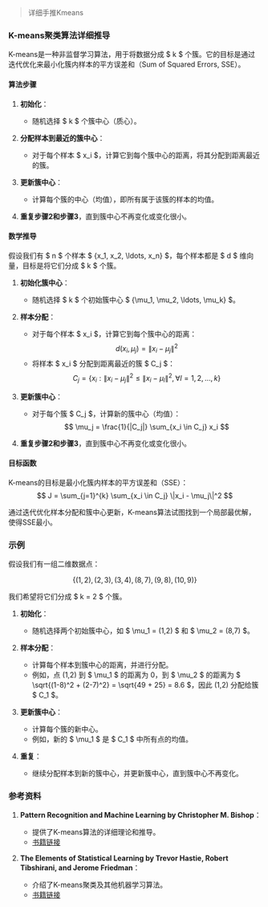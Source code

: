 > 详细手推Kmeans 


### K-means聚类算法详细推导

K-means是一种非监督学习算法，用于将数据分成 $ k $ 个簇。它的目标是通过迭代优化来最小化簇内样本的平方误差和（Sum of Squared Errors, SSE）。

#### 算法步骤

1. **初始化**：
   - 随机选择 $ k $ 个簇中心（质心）。
   
2. **分配样本到最近的簇中心**：
   - 对于每个样本 $ x_i $，计算它到每个簇中心的距离，将其分配到距离最近的簇。

3. **更新簇中心**：
   - 计算每个簇的中心（均值），即所有属于该簇的样本的均值。

4. **重复步骤2和步骤3**，直到簇中心不再变化或变化很小。

#### 数学推导

假设我们有 $ n $ 个样本 $ \{x_1, x_2, \ldots, x_n\} $，每个样本都是 $ d $ 维向量，目标是将它们分成 $ k $ 个簇。

1. **初始化簇中心**：
   - 随机选择 $ k $ 个初始簇中心 $ \{\mu_1, \mu_2, \ldots, \mu_k\} $。

2. **样本分配**：
   - 对于每个样本 $ x_i $，计算它到每个簇中心的距离：
     $$
     d(x_i, \mu_j) = \|x_i - \mu_j\|^2
     $$
   - 将样本 $ x_i $ 分配到距离最近的簇 $ C_j $：
     $$
     C_j = \{ x_i : \|x_i - \mu_j\|^2 \leq \|x_i - \mu_l\|^2, \forall l = 1, 2, \ldots, k \}
     $$

3. **更新簇中心**：
   - 对于每个簇 $ C_j $，计算新的簇中心（均值）：
     $$
     \mu_j = \frac{1}{|C_j|} \sum_{x_i \in C_j} x_i
     $$

4. **重复步骤2和步骤3**，直到簇中心不再变化或变化很小。

#### 目标函数

K-means的目标是最小化簇内样本的平方误差和（SSE）：
$$
J = \sum_{j=1}^{k} \sum_{x_i \in C_j} \|x_i - \mu_j\|^2
$$

通过迭代优化样本分配和簇中心更新，K-means算法试图找到一个局部最优解，使得SSE最小。

### 示例

假设我们有一组二维数据点：

$$
\{(1,2), (2,3), (3,4), (8,7), (9,8), (10,9)\}
$$

我们希望将它们分成 $ k = 2 $ 个簇。

1. **初始化**：
   - 随机选择两个初始簇中心，如 $ \mu_1 = (1,2) $ 和 $ \mu_2 = (8,7) $。

2. **样本分配**：
   - 计算每个样本到簇中心的距离，并进行分配。
   - 例如，点 (1,2) 到 $ \mu_1 $ 的距离为 0，到 $ \mu_2 $ 的距离为 $ \sqrt{(1-8)^2 + (2-7)^2} = \sqrt{49 + 25} = 8.6 $，因此 (1,2) 分配给簇 $ C_1 $。

3. **更新簇中心**：
   - 计算每个簇的新中心。
   - 例如，新的 $ \mu_1 $ 是 $ C_1 $ 中所有点的均值。

4. **重复**：
   - 继续分配样本到新的簇中心，并更新簇中心，直到簇中心不再变化。

### 参考资料

1. **Pattern Recognition and Machine Learning by Christopher M. Bishop**：
   - 提供了K-means算法的详细理论和推导。
   - [书籍链接](https://www.springer.com/gp/book/9780387310732)

2. **The Elements of Statistical Learning by Trevor Hastie, Robert Tibshirani, and Jerome Friedman**：
   - 介绍了K-means聚类及其他机器学习算法。
   - [书籍链接](https://web.stanford.edu/~hastie/ElemStatLearn/)